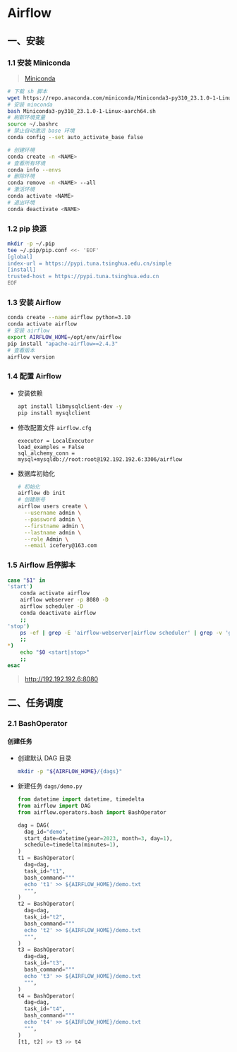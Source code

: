 # Airflow

## 一、安装

### 1.1 安装 Miniconda

> [Miniconda](https://docs.conda.io/en/latest/miniconda.html#linux-installers)

```bash
# 下载 sh 脚本
wget https://repo.anaconda.com/miniconda/Miniconda3-py310_23.1.0-1-Linux-aarch64.sh
# 安装 minconda
bash Miniconda3-py310_23.1.0-1-Linux-aarch64.sh
# 刷新环境变量
source ~/.bashrc
# 禁止自动激活 base 环境
conda config --set auto_activate_base false
```

```bash
# 创建环境
conda create -n <NAME>
# 查看所有环境
conda info --envs
# 删除环境
conda remove -n <NAME> --all
# 激活环境
conda activate <NAME>
# 退出环境
conda deactivate <NAME>
```

### 1.2 pip 换源

```bash
mkdir -p ~/.pip
tee ~/.pip/pip.conf <<- 'EOF'
[global]
index-url = https://pypi.tuna.tsinghua.edu.cn/simple
[install]
trusted-host = https://pypi.tuna.tsinghua.edu.cn
EOF
```

### 1.3 安装 Airflow

```bash
conda create --name airflow python=3.10
conda activate airflow
# 安装 airflow
export AIRFLOW_HOME=/opt/env/airflow
pip install "apache-airflow==2.4.3"
# 查看版本
airflow version
```

### 1.4 配置 Airflow

- 安装依赖

  ```bash
  apt install libmysqlclient-dev -y
  pip install mysqlclient
  ```

- 修改配置文件 `airflow.cfg`

  ```properties
  executor = LocalExecutor
  load_examples = False
  sql_alchemy_conn = mysql+mysqldb://root:root@192.192.192.6:3306/airflow
  ```

- 数据库初始化

  ```bash
  # 初始化
  airflow db init
  # 创建账号
  airflow users create \
    --username admin \
    --password admin \
    --firstname admin \
    --lastname admin \
    --role Admin \
    --email icefery@163.com
  ```

### 1.5 Airflow 启停脚本

```bash
case "$1" in
'start')
    conda activate airflow
    airflow webserver -p 8080 -D
    airflow scheduler -D
    conda deactivate airflow
    ;;
'stop')
    ps -ef | grep -E 'airflow-webserver|airflow scheduler' | grep -v 'grep' | awk '{print $2}' | xargs kill
    ;;
*)
    echo "$0 <start|stop>"
    ;;
esac
```

> http://192.192.192.6:8080

## 二、任务调度

### 2.1 BashOperator

#### 创建任务

- 创建默认 DAG 目录

  ```bash
  mkdir -p "${AIRFLOW_HOME}/{dags}"
  ```

- 新建任务 `dags/demo.py`

  ```python
  from datetime import datetime, timedelta
  from airflow import DAG
  from airflow.operators.bash import BashOperator

  dag = DAG(
    dag_id="demo",
    start_date=datetime(year=2023, month=3, day=1),
    schedule=timedelta(minutes=1),
  )
  t1 = BashOperator(
    dag=dag,
    task_id="t1",
    bash_command="""
    echo 't1' >> ${AIRFLOW_HOME}/demo.txt
    """,
  )
  t2 = BashOperator(
    dag=dag,
    task_id="t2",
    bash_command="""
    echo 't2' >> ${AIRFLOW_HOME}/demo.txt
    """,
  )
  t3 = BashOperator(
    dag=dag,
    task_id="t3",
    bash_command="""
    echo 't3' >> ${AIRFLOW_HOME}/demo.txt
    """,
  )
  t4 = BashOperator(
    dag=dag,
    task_id="t4",
    bash_command="""
    echo 't4' >> ${AIRFLOW_HOME}/demo.txt
    """,
  )
  [t1, t2] >> t3 >> t4
  ```
